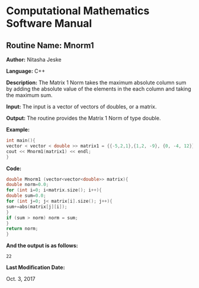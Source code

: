 # Computational Mathematics Software Manual

## **Routine Name:** Mnorm1

**Author:** Nitasha Jeske

**Language:** C++

**Description:** The Matrix 1 Norm takes the maximum absolute column sum by adding the absolute value of the elements in the each column and taking the maximum sum.

**Input:**  The input is a vector of vectors of doubles, or a matrix.

**Output:** The routine provides the Matrix 1 Norm of type double.

**Example:**
```C++
int main(){
vector < vector < double >> matrix1 = {{-5,2,1},{1,2, -9}, {0, -4, 12}};
cout << Mnorm1(matrix1) << endl;
}
```

**Code:**
```C++
double Mnorm1 (vector<vector<double>> matrix){
double norm=0.0;
for (int i=0; i<matrix.size(); i++){
double sum=0.0;
for (int j=0; j< matrix[i].size(); j++){
sum+=abs(matrix[j][i]);
}
if (sum > norm) norm = sum;
}
return norm;
}
```

**And the output is as follows:**  
```
22
```

**Last Modification Date:**

Oct. 3, 2017
